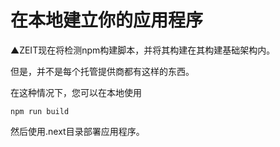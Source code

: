 # 在本地建立你的应用程序

▲ZEIT现在将检测npm构建脚本，并将其构建在其构建基础架构内。

但是，并不是每个托管提供商都有这样的东西。

在这种情况下，您可以在本地使用

```
npm run build
```

然后使用.next目录部署应用程序。